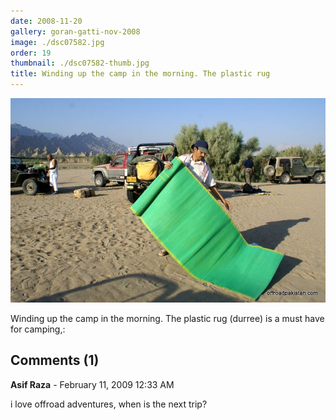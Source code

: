 ```yaml
---
date: 2008-11-20
gallery: goran-gatti-nov-2008
image: ./dsc07582.jpg
order: 19
thumbnail: ./dsc07582-thumb.jpg
title: Winding up the camp in the morning. The plastic rug
---
```


![Winding up the camp in the morning. The plastic rug](./dsc07582.jpg)

Winding up the camp in the morning. The plastic rug (durree) is a must have for camping,:

<div id="comments">

## Comments (1)

<div id="comment">

**Asif Raza** - February 11, 2009 12:33 AM

i love offroad adventures, when is the next trip?

</div>

</div>